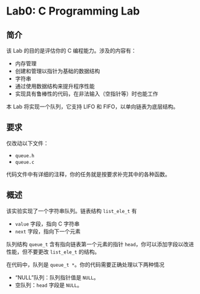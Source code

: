 # Lab0: C Programming Lab

## 简介

该 Lab 的目的是评估你的 C 编程能力。涉及的内容有：

- 内存管理
- 创建和管理以指针为基础的数据结构
- 字符串
- 通过使用数据结构来提升程序性能
- 实现具有鲁棒性的代码，在非法输入（空指针等）时也能工作

本 Lab 将实现一个队列，它支持 LIFO 和 FIFO，以单向链表为底层结构。

## 要求

仅改动以下文件：

- `queue.h`
- `queue.c`

代码文件中有详细的注释，你的任务就是按要求补完其中的各种函数。

## 概述

该实验实现了一个字符串队列。链表结构 `list_ele_t` 有

- `value` 字段，指向 C 字符串
- `next` 字段，指向下一个元素

队列结构 `queue_t` 含有指向链表第一个元素的指针 `head`，你可以添加字段以改进性能，但不要更改 `list_ele_t` 的结构。

在代码中，队列是 `queue_t *`。你的代码需要正确处理以下两种情况

- “NULL”队列：队列指针值是 `NULL`。
- 空队列：`head` 字段是 `NULL`。




